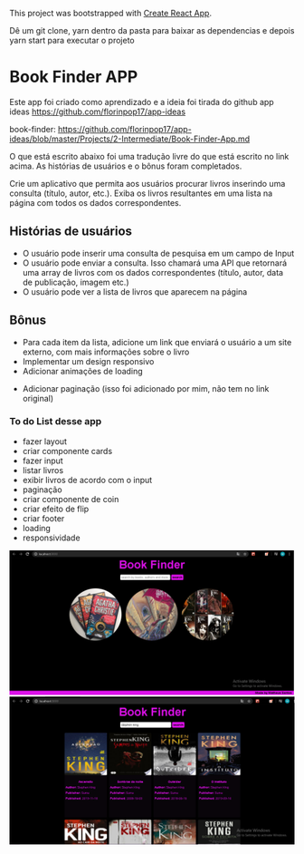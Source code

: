 This project was bootstrapped with [Create React App](https://github.com/facebook/create-react-app).

Dê um git clone, yarn dentro da pasta para baixar as dependencias e depois yarn start para executar o projeto
# Book Finder APP

Este app foi criado como aprendizado e a ideia foi tirada do github app ideas 
https://github.com/florinpop17/app-ideas

book-finder: https://github.com/florinpop17/app-ideas/blob/master/Projects/2-Intermediate/Book-Finder-App.md

O que está escrito abaixo foi uma tradução livre do que está escrito no link acima. As histórias de usuários e o bônus foram completados.

Crie um aplicativo que permita aos usuários procurar livros inserindo uma consulta (título, autor, etc.). Exiba os livros resultantes em uma lista na página com todos os dados correspondentes.

## Histórias de usuários

- O usuário pode inserir uma consulta de pesquisa em um campo de Input
- O usuário pode enviar a consulta. Isso chamará uma API que retornará uma array de livros com os dados correspondentes (título, autor, data de publicação, imagem etc.)
- O usuário pode ver a lista de livros que aparecem na página

## Bônus

- Para cada item da lista, adicione um link que enviará o usuário a um site externo, com mais informações sobre o livro
- Implementar um design responsivo
- Adicionar animações de loading
+ Adicionar paginação (isso foi adicionado por mim, não tem no link original) 

### To do List desse app

 - fazer layout
 - criar componente cards
 - fazer input 
 - listar livros 
 - exibir livros de acordo com o input
 - paginação
 - criar componente de coin
 - criar efeito de flip
 - criar footer
 - loading
 - responsividade

<img src="screens/01.png"/>
<img src="screens/02.png"/>
